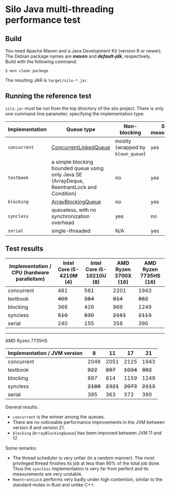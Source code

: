 # Silo Java multi-threading performance test

## Build

You need Apache Maven and a Java Development Kit (version 8 or newer). The Debian package names are ***maven*** and ***default-jdk***, respectively.  
Build with the following command:

`$ mvn clean package`

The resulting JAR is `target/silo-*.jar`.

## Running the reference test

`silo.jar` must be run from the top directory of the silo project. There is only one command-line parameter, specifying the implementation type:

| Implementation | Queue type | Non-blocking | Stable measurements |
|---|---|---|---|
| `concurrent` | [ConcurrentLinkedQueue](https://docs.oracle.com/en/java/javase/21/docs/api/java.base/java/util/concurrent/ConcurrentLinkedQueue.html) | mostly (wrapped by `blown_queue`) | yes |
| `textbook` | a simple blocking bounded queue using only Java SE (ArrayDeque, ReentrantLock and Condition) | no | yes |
| `blocking` | [ArrayBlockingQueue](https://docs.oracle.com/en/java/javase/21/docs/api/java.base/java/util/concurrent/ArrayBlockingQueue.html) | no | yes |
| `syncless` | queueless, with no synchronization overhead | yes | no |
| `serial` | single-threaded | N/A | yes |

## Test results

| Implementation / CPU (hardware parallelism) | Intel Core i5-4210M (4) | Intel Core i5-10210U (8) | AMD Ryzen 3700X (16) | AMD Ryzen 7735HS (16) |
|---|---|---|---|---|
| concurrent | 481 | 561 | 2201 | 1943 |
| textbook | ~~409~~ | ~~384~~ | ~~814~~ | ~~862~~ |
| blocking | 366 | 426 | 969 | 1249 |
| syncless | ~~510~~ | ~~630~~ | ~~2161~~ | ~~2113~~ |
| serial | 240 | 155 | 358 | 390 |

---  

AMD Ryzen 7735HS

| Implementation / JVM  version | 8 | 11 | 17 | 21 |
|---|---|---|---|---|
| concurrent | 2046 | 2051 | 2125 | 1943 |
| textbook | ~~922~~ | ~~897~~ | ~~1034~~ | ~~862~~ |
| blocking | 897 | 814 | 1159 | 1249 |
| syncless | ~~2186~~ | ~~2321~~ | ~~2073~~ | ~~2113~~ |
| serial | 395 | 363 | 372 | 390 |

General results:
- `concurrent` is the winner among the queues.
- There are no noticeable performance improvements in the JVM between version 8 and version 21.
- `blocking` (`ArrayBlockingQueue`) has been improved between JVM 11 and 17.

Some remarks: 
- The thread scheduler is very unfair (in a random manner). The most privileged thread finishes its job at less than 90% of the total job done. Thus the `syncless` implementation is very far from perfect and its measurements are very unstable. 
- `ReentrantLock` performs very badly under high contention, similar to the standard mutex in Rust and unlike C++.
